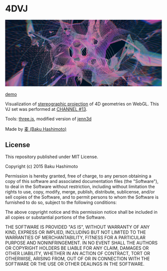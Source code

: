 # 4DVJ

![](./main/public/img/4dvj_0.jpg)

[demo](http://s.baku89.com/4dvj/)

Visualization of [stereographic projection](https://en.wikipedia.org/wiki/Stereographic_projection) of 4D geometries on WebGL.
This VJ set was performed at [CHANNEL #13](https://www.super-deluxe.com/room/4021/).


Tools: [three.js](http://threejs.org/), modified version of [jenn3d](http://www.jenn3d.org)

Made by [麦 (Baku Hashimoto)](http://baku89.com)


## License

This repository published under MIT License.

Copyright (c) 2015 Baku Hashimoto 

Permission is hereby granted, free of charge, to any person obtaining a copy
of this software and associated documentation files (the "Software"), to deal
in the Software without restriction, including without limitation the rights
to use, copy, modify, merge, publish, distribute, sublicense, and/or sell
copies of the Software, and to permit persons to whom the Software is
furnished to do so, subject to the following conditions:

The above copyright notice and this permission notice shall be included in
all copies or substantial portions of the Software.


THE SOFTWARE IS PROVIDED "AS IS", WITHOUT WARRANTY OF ANY KIND, EXPRESS OR
IMPLIED, INCLUDING BUT NOT LIMITED TO THE WARRANTIES OF MERCHANTABILITY,
FITNESS FOR A PARTICULAR PURPOSE AND NONINFRINGEMENT.  IN NO EVENT SHALL THE
AUTHORS OR COPYRIGHT HOLDERS BE LIABLE FOR ANY CLAIM, DAMAGES OR OTHER
LIABILITY, WHETHER IN AN ACTION OF CONTRACT, TORT OR OTHERWISE, ARISING FROM,
OUT OF OR IN CONNECTION WITH THE SOFTWARE OR THE USE OR OTHER DEALINGS IN
THE SOFTWARE.